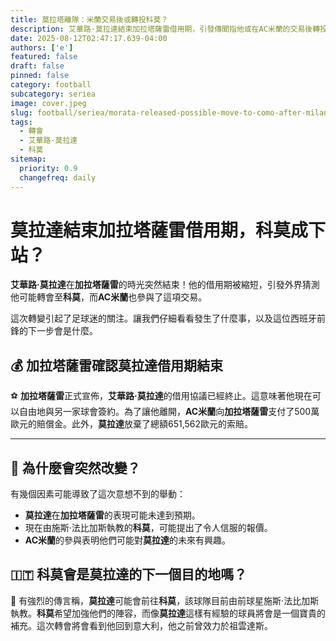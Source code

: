 ```yaml
---
title: 莫拉塔離隊：米蘭交易後或轉投科莫？
description: 艾華路·莫拉達結束加拉塔薩雷借用期，引發傳聞指他或在AC米蘭的交易後轉投科莫。
date: 2025-08-12T02:47:17.639-04:00
authors: ['e']
featured: false
draft: false
pinned: false
category: football
subcategory: seriea
image: cover.jpeg
slug: football/seriea/morata-released-possible-move-to-como-after-milan-deal
tags:
  - 轉會
  - 艾華路·莫拉達
  - 科莫
sitemap:
  priority: 0.9
  changefreq: daily
---
```


# 莫拉達結束加拉塔薩雷借用期，科莫成下站？

**艾華路·莫拉達**在**加拉塔薩雷**的時光突然結束！他的借用期被縮短，引發外界猜測他可能轉會至**科莫**，而**AC米蘭**也參與了這項交易。

這次轉變引起了足球迷的關注。讓我們仔細看看發生了什麼事，以及這位西班牙前鋒的下一步會是什麼。

## 💰 加拉塔薩雷確認莫拉達借用期結束

⚽ **加拉塔薩雷**正式宣佈，**艾華路·莫拉達**的借用協議已經終止。這意味著他現在可以自由地與另一家球會簽約。為了讓他離開，**AC米蘭**向**加拉塔薩雷**支付了500萬歐元的賠償金。此外，**莫拉達**放棄了總額651,562歐元的索賠。

---

## 🤔 為什麼會突然改變？

有幾個因素可能導致了這次意想不到的舉動：

-   **莫拉達**在**加拉塔薩雷**的表現可能未達到預期。
-   現在由施斯·法比加斯執教的**科莫**，可能提出了令人信服的報價。
-   **AC米蘭**的參與表明他們可能對**莫拉達**的未來有興趣。

## 🇮🇹 科莫會是莫拉達的下一個目的地嗎？

🌟 有強烈的傳言稱，**莫拉達**可能會前往**科莫**，該球隊目前由前球星施斯·法比加斯執教。**科莫**希望加強他們的陣容，而像**莫拉達**這樣有經驗的球員將會是一個寶貴的補充。這次轉會將會看到他回到意大利，他之前曾效力於祖雲達斯。